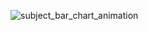 ![subject_bar_chart_animation](https://github.com/user-attachments/assets/f2fb943d-e4b9-4770-863e-f79f745246b0)
